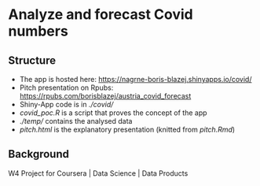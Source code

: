 # Analyze and forecast Covid numbers

## Structure
- The app is hosted here: https://nagrne-boris-blazej.shinyapps.io/covid/
- Pitch presentation on Rpubs: https://rpubs.com/borisblazej/austria_covid_forecast
- Shiny-App code is in *./covid/*
- *covid_poc.R* is a script that proves the concept of the app
- *./temp/* contains the analysed data
- *pitch.html* is the explanatory presentation (knitted from *pitch.Rmd*)

## Background
W4 Project for Coursera | Data Science | Data Products 



